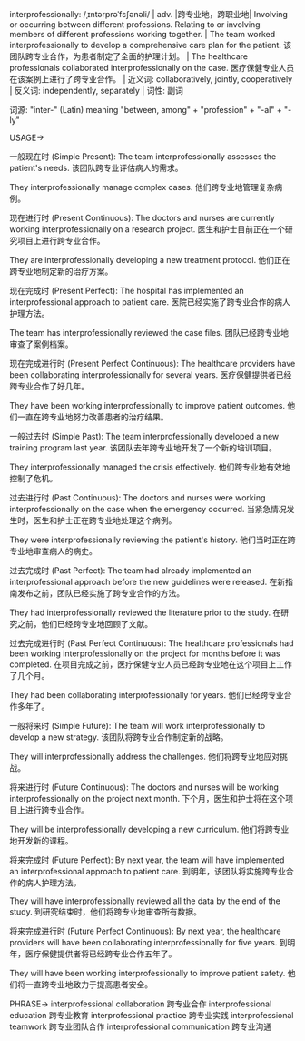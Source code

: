 interprofessionally: /ˌɪntərprəˈfɛʃənəli/
| adv. |跨专业地，跨职业地| Involving or occurring between different professions.  Relating to or involving members of different professions working together. | The team worked interprofessionally to develop a comprehensive care plan for the patient.  该团队跨专业合作，为患者制定了全面的护理计划。 | The healthcare professionals collaborated interprofessionally on the case. 医疗保健专业人员在该案例上进行了跨专业合作。 | 近义词: collaboratively, jointly, cooperatively | 反义词: independently, separately | 词性: 副词

词源:
"inter-" (Latin) meaning "between, among" + "profession" + "-al" + "-ly"

USAGE->

一般现在时 (Simple Present):
The team interprofessionally assesses the patient's needs.  该团队跨专业评估病人的需求。

They interprofessionally manage complex cases. 他们跨专业地管理复杂病例。


现在进行时 (Present Continuous):
The doctors and nurses are currently working interprofessionally on a research project.  医生和护士目前正在一个研究项目上进行跨专业合作。

They are interprofessionally developing a new treatment protocol.  他们正在跨专业地制定新的治疗方案。


现在完成时 (Present Perfect):
The hospital has implemented an interprofessional approach to patient care.  医院已经实施了跨专业合作的病人护理方法。

The team has interprofessionally reviewed the case files.  团队已经跨专业地审查了案例档案。


现在完成进行时 (Present Perfect Continuous):
The healthcare providers have been collaborating interprofessionally for several years.  医疗保健提供者已经跨专业合作了好几年。

They have been working interprofessionally to improve patient outcomes.  他们一直在跨专业地努力改善患者的治疗结果。


一般过去时 (Simple Past):
The team interprofessionally developed a new training program last year.  该团队去年跨专业地开发了一个新的培训项目。

They interprofessionally managed the crisis effectively.  他们跨专业地有效地控制了危机。


过去进行时 (Past Continuous):
The doctors and nurses were working interprofessionally on the case when the emergency occurred.  当紧急情况发生时，医生和护士正在跨专业地处理这个病例。

They were interprofessionally reviewing the patient's history.  他们当时正在跨专业地审查病人的病史。


过去完成时 (Past Perfect):
The team had already implemented an interprofessional approach before the new guidelines were released.  在新指南发布之前，团队已经实施了跨专业合作的方法。

They had interprofessionally reviewed the literature prior to the study.  在研究之前，他们已经跨专业地回顾了文献。


过去完成进行时 (Past Perfect Continuous):
The healthcare professionals had been working interprofessionally on the project for months before it was completed.  在项目完成之前，医疗保健专业人员已经跨专业地在这个项目上工作了几个月。

They had been collaborating interprofessionally for years.  他们已经跨专业合作多年了。


一般将来时 (Simple Future):
The team will work interprofessionally to develop a new strategy.  该团队将跨专业合作制定新的战略。

They will interprofessionally address the challenges.  他们将跨专业地应对挑战。


将来进行时 (Future Continuous):
The doctors and nurses will be working interprofessionally on the project next month.  下个月，医生和护士将在这个项目上进行跨专业合作。

They will be interprofessionally developing a new curriculum.  他们将跨专业地开发新的课程。


将来完成时 (Future Perfect):
By next year, the team will have implemented an interprofessional approach to patient care.  到明年，该团队将实施跨专业合作的病人护理方法。

They will have interprofessionally reviewed all the data by the end of the study.  到研究结束时，他们将跨专业地审查所有数据。


将来完成进行时 (Future Perfect Continuous):
By next year, the healthcare providers will have been collaborating interprofessionally for five years.  到明年，医疗保健提供者将已经跨专业合作五年了。

They will have been working interprofessionally to improve patient safety.  他们将一直跨专业地致力于提高患者安全。


PHRASE->
interprofessional collaboration  跨专业合作
interprofessional education  跨专业教育
interprofessional practice  跨专业实践
interprofessional teamwork  跨专业团队合作
interprofessional communication  跨专业沟通

